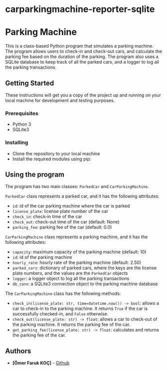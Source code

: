 # carparkingmachine-reporter-sqlite

# Parking Machine

This is a class-based Python program that simulates a parking machine. The program allows users to check-in and check-out cars, and calculate the parking fee based on the duration of the parking. The program also uses a SQLite database to keep track of all the parked cars, and a logger to log all the parking transactions.

## Getting Started

These instructions will get you a copy of the project up and running on your local machine for development and testing purposes.

### Prerequisites

- Python 3
- SQLite3

### Installing

- Clone the repository to your local machine
- Install the required modules using pip:


## Using the program

The program has two main classes: `ParkedCar` and `CarParkingMachine`.

`ParkedCar` class represents a parked car, and it has the following attributes:
- `id`: id of the car parking machine where the car is parked
- `license_plate`: license plate number of the car
- `check_in`: check-in time of the car
- `check_out`: check-out time of the car (default: None)
- `parking_fee`: parking fee of the car (default: 0.0)

`CarParkingMachine` class represents a parking machine, and it has the following attributes:
- `capacity`: maximum capacity of the parking machine (default: 10)
- `id`: id of the parking machine
- `hourly_rate`: hourly rate of the parking machine (default: 2.50)
- `parked_cars`: dictionary of parked cars, where the keys are the license plate numbers, and the values are the `ParkedCar` objects
- `logger`: a logger object to log all the parking transactions
- `db_conn`: a SQLite3 connection object to the parking machine database

The `CarParkingMachine` class has the following methods:
- `check_in(license_plate: str, time=datetime.now()) -> bool`: allows a car to check-in to the parking machine. It returns `True` if the car is successfully checked-in, and `False` otherwise.
- `check_out(license_plate: str) -> float`: allows a car to check-out of the parking machine. It returns the parking fee of the car.
- `get_parking_fee(license_plate: str) -> float`: calculates and returns the parking fee of the car.

## Authors

* **[Ömer Faruk KOÇ]** - [Github](https://github.com/negativexq)

